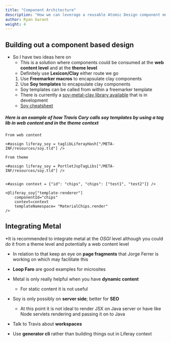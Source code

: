 ```yaml
---
title: "Component Architecture"
description: "How we can leverage a reusable Atomic Design component model"
author: Ryan Garant
weight: 4
---
```


<article id="1">

## Building out a component based design

* So I have two ideas here on 
  * This is a solution where components could be consumed at the **web content level** and at the **theme level**
  * Definitely use **Lexicon/Clay** either route we go
  1. Use **Freemarker macros** to encapsulate clay components
  2. Use **Soy templates** to encapsulate clay components
    * Soy templates can be called from within a freemarker template
    * There is currently a [soy-metal-clay library available](https://github.com/metal/metal-clay-components) that is in development
    * [Soy cheatsheet](https://github.com/liferay/soy-cheat-sheet#miscellaneous)

##### Here is an example of how Travis Cory calls soy templates by using a tag lib in web content and in the theme context

```htmlmixed
From web content

<#assign liferay_soy = taglibLiferayHash["/META-INF/resources/soy.tld"] />

From theme

<#assign liferay_soy = PortletJspTagLibs["/META-INF/resources/soy.tld"] />


<#assign context = {"id": "chips", "chips": ["test1", "test2"]} />

<@liferay_soy["template-renderer"]
    componentId="chips"
    context=context
    templateNamespace= "MaterialChips.render"
/>
```

</article>

<article id="2">

## Integrating Metal

*It is recommended to integrate metal at the *OSGI* level although you could do it from a theme level and potentially a web content level

* In relation to that keep an eye on **page fragments** that Jorge Ferrer is working on which may facilitate this

* **Loop Faro** are good examples for microsites
* Metal is only really helpful when you have **dynamic content**
  * For static content it is not useful

* Soy is only possibly on **server side**; better for **SEO**
  * At this point it is not ideal to render JSX on Java server or have like Node servlets rendering and passing it on to Java

* Talk to Travis about **workspaces**
* Use **generator cli** rather than building things out in Liferay context
</article>
